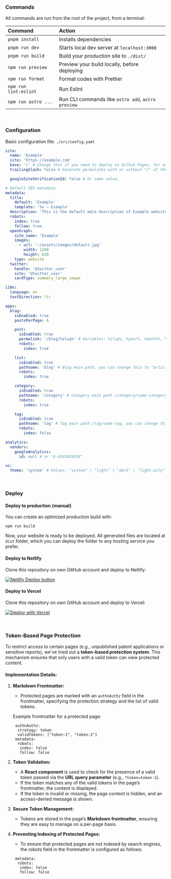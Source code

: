 
### Commands

All commands are run from the root of the project, from a terminal:

| Command               | Action                                             |
| :-------------------- | :------------------------------------------------- |
| `pnpm install`         | Installs dependencies                              |
| `pnpm run dev`         | Starts local dev server at `localhost:3000`        |
| `pnpm run build`       | Build your production site to `./dist/`            |
| `npm run preview`     | Preview your build locally, before deploying       |
| `npm run format`      | Format codes with Prettier                         |
| `npm run lint:eslint` | Run Eslint                                         |
| `npm run astro ...`   | Run CLI commands like `astro add`, `astro preview` |

<br>

### Configuration

Basic configuration file: `./src/config.yaml`

```yaml
site:
  name: 'Example'
  site: 'https://example.com'
  base: '/' # Change this if you need to deploy to Github Pages, for example
  trailingSlash: false # Generate permalinks with or without "/" at the end

  googleSiteVerificationId: false # Or some value,

# Default SEO metadata
metadata:
  title:
    default: 'Example'
    template: '%s — Example'
  description: 'This is the default meta description of Example website'
  robots:
    index: true
    follow: true
  openGraph:
    site_name: 'Example'
    images:
      - url: '~/assets/images/default.jpg'
        width: 1200
        height: 628
    type: website
  twitter:
    handle: '@twitter_user'
    site: '@twitter_user'
    cardType: summary_large_image

i18n:
  language: en
  textDirection: ltr

apps:
  blog:
    isEnabled: true
    postsPerPage: 6

    post:
      isEnabled: true
      permalink: '/blog/%slug%' # Variables: %slug%, %year%, %month%, %day%, %hour%, %minute%, %second%, %category%
      robots:
        index: true

    list:
      isEnabled: true
      pathname: 'blog' # Blog main path, you can change this to "articles" (/articles)
      robots:
        index: true

    category:
      isEnabled: true
      pathname: 'category' # Category main path /category/some-category, you can change this to "group" (/group/some-category)
      robots:
        index: true

    tag:
      isEnabled: true
      pathname: 'tag' # Tag main path /tag/some-tag, you can change this to "topics" (/topics/some-category)
      robots:
        index: false

analytics:
  vendors:
    googleAnalytics:
      id: null # or "G-XXXXXXXXXX"

ui:
  theme: 'system' # Values: "system" | "light" | "dark" | "light:only" | "dark:only"
```

<br>

### Deploy

#### Deploy to production (manual)

You can create an optimized production build with:

```shell
npm run build
```

Now, your website is ready to be deployed. All generated files are located at
`dist` folder, which you can deploy the folder to any hosting service you
prefer.

#### Deploy to Netlify

Clone this repository on own GitHub account and deploy to Netlify:

[![Netlify Deploy button](https://www.netlify.com/img/deploy/button.svg)](https://app.netlify.com/start/deploy?repository=https://github.com/onwidget/astrowind)

#### Deploy to Vercel

Clone this repository on own GitHub account and deploy to Vercel:

[![Deploy with Vercel](https://vercel.com/button)](https://vercel.com/new/clone?repository-url=https%3A%2F%2Fgithub.com%2Fonwidget%2Fastrowind)

<br>

### Token-Based Page Protection

To restrict access to certain pages (e.g., unpublished patent applications or sensitive reports), we've tried out a **token-based protection system**. This mechanism ensures that only users with a valid token can view protected content.

#### **Implementation Details:**

1. **Markdown Frontmatter:**
   - Protected pages are marked with an `authnAuthz` field in the frontmatter, specifying the protection strategy and the list of valid tokens.
   
   Example frontmatter for a protected page:
   ```
    authnAuthz:
     strategy: token
     validTokens: ["token-1", "token-2"]
    metadata:
     robots:
      index: false
      follow: false
   ``` 


2. **Token Validation:**
   - A **React component** is used to check for the presence of a valid token passed via the **URL query parameter** (e.g., `?token=token-1`).
   - If the token matches any of the valid tokens in the page’s frontmatter, the content is displayed.
   - If the token is invalid or missing, the page content is hidden, and an access-denied message is shown.

3. **Secure Token Management:**
   - Tokens are stored in the page’s **Markdown frontmatter**, ensuring they are easy to manage on a per-page basis.

4. **Preventing Indexing of Protected Pages:**

   - To ensure that protected pages are not indexed by search engines, the robots field in the frontmatter is configured as follows:
   ```
    metadata:
     robots:
      index: false
      follow: false
   ``` 


 

<!-- Security scan triggered at 2025-09-02 00:49:33 -->